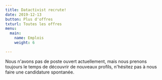 ```yaml
---
title: Datactivist recrute!
date: 2019-12-13
button: Plus d'offres
txturl: Toutes les offres
menu:
  main:
    name: Emplois
    weight: 6

---
```

Nous n'avons pas de poste ouvert actuellement, mais nous prenons toujours le temps de découvrir de nouveaux profils, n'hésitez pas à nous faire une candidature spontanée.